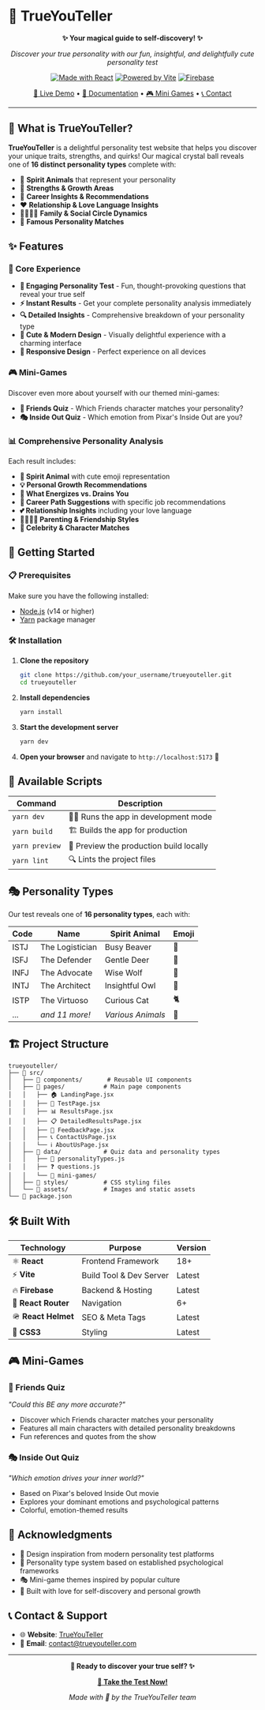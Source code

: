 # 🔮 TrueYouTeller

<div align="center">

**✨ Your magical guide to self-discovery! ✨**

*Discover your true personality with our fun, insightful, and delightfully cute personality test*

[![Made with React](https://img.shields.io/badge/Made%20with-React-61dafb?style=for-the-badge&logo=react)](https://reactjs.org/)
[![Powered by Vite](https://img.shields.io/badge/Powered%20by-Vite-646cff?style=for-the-badge&logo=vite)](https://vitejs.dev/)
[![Firebase](https://img.shields.io/badge/Firebase-ffca28?style=for-the-badge&logo=firebase&logoColor=black)](https://firebase.google.com/)

[🚀 Live Demo](#) • [📖 Documentation](#features) • [🎮 Mini Games](#mini-games) • [📞 Contact](#contact--support)

</div>

---

## 🌟 What is TrueYouTeller?

**TrueYouTeller** is a delightful personality test website that helps you discover your unique traits, strengths, and quirks! Our magical crystal ball reveals one of **16 distinct personality types** complete with:

- 🦫 **Spirit Animals** that represent your personality
- 💪 **Strengths & Growth Areas** 
- 💼 **Career Insights & Recommendations**
- ❤️ **Relationship & Love Language Insights**
- 👨‍👩‍👧‍👦 **Family & Social Circle Dynamics**
- 🌟 **Famous Personality Matches**

## ✨ Features

### 🎯 Core Experience
- **📝 Engaging Personality Test** - Fun, thought-provoking questions that reveal your true self
- **⚡ Instant Results** - Get your complete personality analysis immediately
- **🔍 Detailed Insights** - Comprehensive breakdown of your personality type
- **🎨 Cute & Modern Design** - Visually delightful experience with a charming interface
- **📱 Responsive Design** - Perfect experience on all devices

### 🎮 Mini-Games
Discover even more about yourself with our themed mini-games:
- **👫 Friends Quiz** - Which Friends character matches your personality?
- **🎭 Inside Out Quiz** - Which emotion from Pixar's Inside Out are you?

### 📊 Comprehensive Personality Analysis
Each result includes:
- **🐾 Spirit Animal** with cute emoji representation
- **💡 Personal Growth Recommendations**
- **🔋 What Energizes vs. Drains You**
- **💼 Career Path Suggestions** with specific job recommendations
- **💕 Relationship Insights** including your love language
- **👨‍👩‍👧‍👦 Parenting & Friendship Styles**
- **🌟 Celebrity & Character Matches**

## 🚀 Getting Started

### 📋 Prerequisites

Make sure you have the following installed:
- [Node.js](https://nodejs.org/) (v14 or higher)
- [Yarn](https://yarnpkg.com/) package manager

### 🛠️ Installation

1. **Clone the repository**
   ```bash
   git clone https://github.com/your_username/trueyouteller.git
   cd trueyouteller
   ```

2. **Install dependencies**
   ```bash
   yarn install
   ```

3. **Start the development server**
   ```bash
   yarn dev
   ```

4. **Open your browser** and navigate to `http://localhost:5173` 🎉

## 📜 Available Scripts

| Command | Description |
|---------|-------------|
| `yarn dev` | 🏃‍♂️ Runs the app in development mode |
| `yarn build` | 🏗️ Builds the app for production |
| `yarn preview` | 👀 Preview the production build locally |
| `yarn lint` | 🔍 Lints the project files |

## 🎭 Personality Types

Our test reveals one of **16 personality types**, each with:

| Code | Name | Spirit Animal | Emoji |
|------|------|---------------|-------|
| ISTJ | The Logistician | Busy Beaver | 🦫 |
| ISFJ | The Defender | Gentle Deer | 🦌 |
| INFJ | The Advocate | Wise Wolf | 🐺 |
| INTJ | The Architect | Insightful Owl | 🦉 |
| ISTP | The Virtuoso | Curious Cat | 🐈 |
| ... | *and 11 more!* | *Various Animals* | 🎯 |

## 🏗️ Project Structure

```
trueyouteller/
├── 📁 src/
│   ├── 📁 components/       # Reusable UI components
│   ├── 📁 pages/           # Main page components
│   │   ├── 🏠 LandingPage.jsx
│   │   ├── 📝 TestPage.jsx
│   │   ├── 📊 ResultsPage.jsx
│   │   ├── 📋 DetailedResultsPage.jsx
│   │   ├── 💌 FeedbackPage.jsx
│   │   ├── 📞 ContactUsPage.jsx
│   │   └── ℹ️ AboutUsPage.jsx
│   ├── 📁 data/            # Quiz data and personality types
│   │   ├── 🧠 personalityTypes.js
│   │   ├── ❓ questions.js
│   │   └── 📁 mini-games/
│   ├── 📁 styles/          # CSS styling files
│   └── 📁 assets/          # Images and static assets
└── 📄 package.json
```

## 🛠️ Built With

<div align="center">

| Technology | Purpose | Version |
|------------|---------|---------|
| ⚛️ **React** | Frontend Framework | 18+ |
| ⚡ **Vite** | Build Tool & Dev Server | Latest |
| 🔥 **Firebase** | Backend & Hosting | Latest |
| 🧭 **React Router** | Navigation | 6+ |
| 🪖 **React Helmet** | SEO & Meta Tags | Latest |
| 🎨 **CSS3** | Styling | Latest |

</div>

## 🎮 Mini-Games

### 👫 Friends Quiz
*"Could this BE any more accurate?"*
- Discover which Friends character matches your personality
- Features all main characters with detailed personality breakdowns
- Fun references and quotes from the show

### 🎭 Inside Out Quiz  
*"Which emotion drives your inner world?"*
- Based on Pixar's beloved Inside Out movie
- Explores your dominant emotions and psychological patterns
- Colorful, emotion-themed results

## 🙏 Acknowledgments

- 🎨 Design inspiration from modern personality test platforms
- 🧠 Personality type system based on established psychological frameworks
- 🎭 Mini-game themes inspired by popular culture
- 💖 Built with love for self-discovery and personal growth

## 📞 Contact & Support

- 🌐 **Website**: [TrueYouTeller](https://www.trueyouteller.com)
- 📧 **Email**: [contact@trueyouteller.com](mailto:contact@trueyouteller.com)

---

<div align="center">

**🔮 Ready to discover your true self? ✨**

[**🚀 Take the Test Now!**](https://www.trueyouteller.com)

*Made with 💖 by the TrueYouTeller team*

</div>
